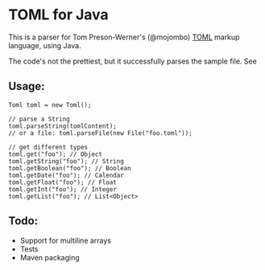 TOML for Java
===
This is a parser for Tom Preson-Werner's (@mojombo) [TOML](https://raw.github.com/mojombo/toml/) markup language, using Java.

The code's not the prettiest, but it successfully parses the sample file.
See

Usage:
----

    Toml toml = new Toml();

    // parse a String
    toml.parseString(tomlContent);
    // or a file: toml.parseFile(new File("foo.toml"));

    // get different types
    toml.get("foo"); // Object
    toml.getString("foo"); // String
    toml.getBoolean("foo"); // Boolean
    toml.getDate("foo"); // Calendar
    toml.getFloat("foo"); // Float
    toml.getInt("foo"); // Integer
    toml.getList("foo"); // List<Object>

Todo:
-----

* Support for multiline arrays
* Tests
* Maven packaging